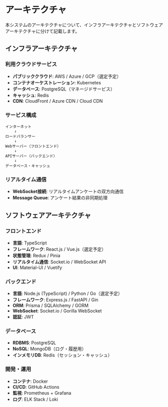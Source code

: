 # アーキテクチャ

本システムのアーキテクチャについて、インフラアーキテクチャとソフトウェアアーキテクチャに分けて記載します。

## インフラアーキテクチャ

### 利用クラウドサービス
- **パブリッククラウド**: AWS / Azure / GCP（選定予定）
- **コンテナオーケストレーション**: Kubernetes
- **データベース**: PostgreSQL（マネージドサービス）
- **キャッシュ**: Redis
- **CDN**: CloudFront / Azure CDN / Cloud CDN

### サービス構成
```
インターネット
    ↓
ロードバランサー
    ↓
Webサーバー（フロントエンド）
    ↓
APIサーバー（バックエンド）
    ↓
データベース・キャッシュ
```

### リアルタイム通信
- **WebSocket接続**: リアルタイムアンケートの双方向通信
- **Message Queue**: アンケート結果の非同期処理

## ソフトウェアアーキテクチャ

### フロントエンド
- **言語**: TypeScript
- **フレームワーク**: React.js / Vue.js（選定予定）
- **状態管理**: Redux / Pinia
- **リアルタイム通信**: Socket.io / WebSocket API
- **UI**: Material-UI / Vuetify

### バックエンド
- **言語**: Node.js (TypeScript) / Python / Go（選定予定）
- **フレームワーク**: Express.js / FastAPI / Gin
- **ORM**: Prisma / SQLAlchemy / GORM
- **WebSocket**: Socket.io / Gorilla WebSocket
- **認証**: JWT

### データベース
- **RDBMS**: PostgreSQL
- **NoSQL**: MongoDB（ログ・履歴用）
- **インメモリDB**: Redis（セッション・キャッシュ）

### 開発・運用
- **コンテナ**: Docker
- **CI/CD**: GitHub Actions
- **監視**: Prometheus + Grafana
- **ログ**: ELK Stack / Loki
